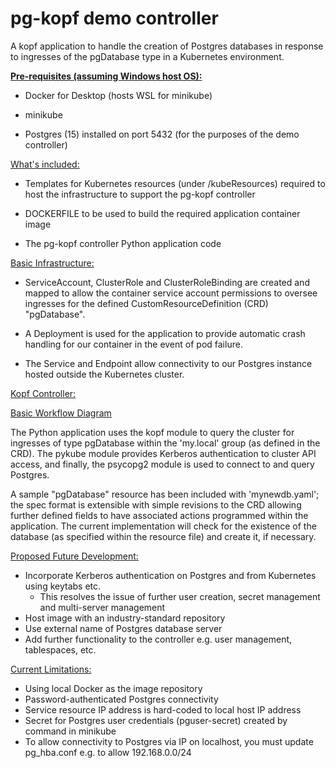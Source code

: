 # pg-kopf demo controller
A kopf application to handle the creation of Postgres databases in response to ingresses of the pgDatabase type in a Kubernetes environment.

<ins>__Pre-requisites (assuming Windows host OS):__</ins>
- Docker for Desktop (hosts WSL for minikube)


- minikube


- Postgres (15) installed on port 5432 (for the purposes of the demo controller)

<ins>What's included:</ins>

- Templates for Kubernetes resources (under /kubeResources) required to host the infrastructure to support the pg-kopf controller


- DOCKERFILE to be used to build the required application container image


- The pg-kopf controller Python application code

<ins>Basic Infrastructure:</ins>

- ServiceAccount, ClusterRole and ClusterRoleBinding are created and mapped to allow the container service account permissions to oversee ingresses for the defined CustomResourceDefinition (CRD) "pgDatabase". 


- A Deployment is used for the application to provide automatic crash handling for our container in the event of pod failure.


- The Service and Endpoint allow connectivity to our Postgres instance hosted outside the Kubernetes cluster.

<ins>Kopf Controller:</ins>

[Basic Workflow Diagram](docs/Diagram.png)

The Python application uses the kopf module to query the cluster for ingresses of type pgDatabase within the 'my.local' group (as defined in the CRD). The pykube module provides Kerberos authentication to cluster API access, and finally, the psycopg2 module is used to connect to and query Postgres.

A sample "pgDatabase" resource has been included with 'mynewdb.yaml'; the spec format is extensible with simple revisions to the CRD allowing further defined fields to have associated actions programmed within the application. The current implementation will check for the existence of the database (as specified within the resource file) and create it, if necessary.

<ins>Proposed Future Development:</ins>
- Incorporate Kerberos authentication on Postgres and from Kubernetes using keytabs etc.
  - This resolves the issue of further user creation, secret management and multi-server management 
- Host image with an industry-standard repository
- Use external name of Postgres database server
- Add further functionality to the controller e.g. user management, tablespaces, etc.

<ins>Current Limitations:</ins>
- Using local Docker as the image repository
- Password-authenticated Postgres connectivity
- Service resource IP address is hard-coded to local host IP address
- Secret for Postgres user credentials (pguser-secret) created by command in minikube
- To allow connectivity to Postgres via IP on localhost, you must update pg_hba.conf e.g. to allow 192.168.0.0/24 